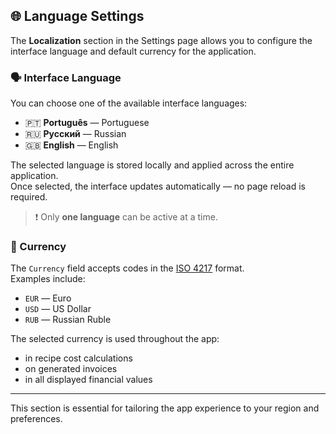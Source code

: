## 🌐 Language Settings

The **Localization** section in the Settings page allows you to configure the interface language and default currency for the application.

### 🗣️ Interface Language

You can choose one of the available interface languages:

- 🇵🇹 **Português** — Portuguese  
- 🇷🇺 **Русский** — Russian  
- 🇬🇧 **English** — English

The selected language is stored locally and applied across the entire application.  
Once selected, the interface updates automatically — no page reload is required.

> ❗ Only **one language** can be active at a time.

### 💱 Currency

The `Currency` field accepts codes in the [ISO 4217](https://en.wikipedia.org/wiki/ISO_4217) format.  
Examples include:
- `EUR` — Euro  
- `USD` — US Dollar  
- `RUB` — Russian Ruble  

The selected currency is used throughout the app:
- in recipe cost calculations
- on generated invoices
- in all displayed financial values

---

This section is essential for tailoring the app experience to your region and preferences.

